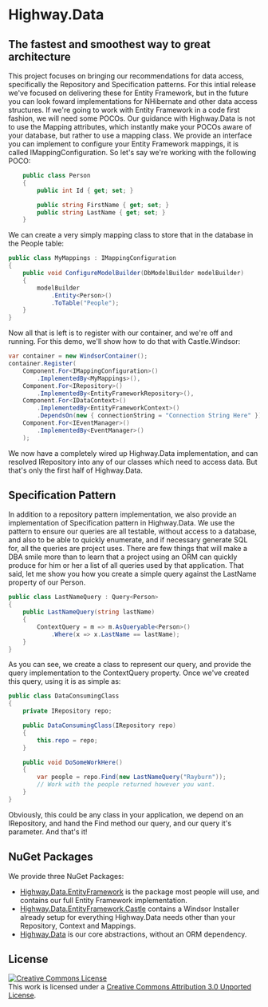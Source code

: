 # Highway.Data
## The fastest and smoothest way to great architecture 

This project focuses on bringing our recommendations for data access, specifically the Repository and Specification patterns.  For this intial release we've focused on delivering these for Entity Framework, but in the future you can look foward implementations for NHibernate and other data access structures.  If we're going to work with Entity Framework in a code first fashion, we will need some POCOs.  Our guidance with Highway.Data is not to use the Mapping attributes, which instantly make your POCOs aware of your database, but rather to use a mapping class.  We provide an interface you can implement to configure your Entity Framework mappings, it is called IMappingConfiguration.  So let's say we're working with the following POCO:

```csharp
    public class Person
    {
        public int Id { get; set; }

        public string FirstName { get; set; }
        public string LastName { get; set; }
    }
```

We can create a very simply mapping class to store that in the database in the People table:

```csharp
public class MyMappings : IMappingConfiguration
{
    public void ConfigureModelBuilder(DbModelBuilder modelBuilder)
    {
        modelBuilder
            .Entity<Person>()
            .ToTable("People");
    }
}
```

Now all that is left is to register with our container, and we're off and running.  For this demo, we'll show how to do that with Castle.Windsor:

```csharp
var container = new WindsorContainer();
container.Register(
    Component.For<IMappingConfiguration>()
        .ImplementedBy<MyMappings>(),
    Component.For<IRepository>()
        .ImplementedBy<EntityFrameworkRepository>(),
    Component.For<IDataContext>()
        .ImplementedBy<EntityFrameworkContext>()
        .DependsOn(new { connectionString = "Connection String Here" }),
    Component.For<IEventManager>()
        .ImplementedBy<EventManager>()
    );
```

We now have a completely wired up Highway.Data implementation, and can resolved IRepository into any of our classes which need to access data.  But that's only the first half of Highway.Data.

## Specification Pattern

In addition to a repository pattern implementation, we also provide an implementation of Specification pattern in Highway.Data.  We use the pattern to ensure our queries are all testable, without access to a database, and also to be able to quickly enumerate, and if necessary generate SQL for, all the queries are project uses.  There are few things that will make a DBA smile more than to learn that a project using an ORM can quickly produce for him or her a list of all queries used by that application.  That said, let me show you how you create a simple query against the LastName property of our Person.

```csharp
public class LastNameQuery : Query<Person>
{
    public LastNameQuery(string lastName)
    {
        ContextQuery = m => m.AsQueryable<Person>()
            .Where(x => x.LastName == lastName);
    }
}
```

As you can see, we create a class to represent our query, and provide the query implementation to the ContextQuery property.  Once we've created this query, using it is as simple as:

```csharp
public class DataConsumingClass
{
    private IRepository repo;

    public DataConsumingClass(IRepository repo)
    {
        this.repo = repo;
    }

    public void DoSomeWorkHere()
    {
        var people = repo.Find(new LastNameQuery("Rayburn"));
        // Work with the people returned however you want.
    }
}
```

Obviously, this could be any class in your application, we depend on an IRepository, and hand the Find method our query, and our query it's parameter.  And that's it!

## NuGet Packages

We provide three NuGet Packages:

* [Highway.Data.EntityFramework][hwde-nuget] is the package most people will use, and contains our full Entity Framework implementation.
* [Highway.Data.EntityFramework.Castle][hwdec-nuget] contains a Windsor Installer already setup for everything Highway.Data needs other than your Repository, Context and Mappings.
* [Highway.Data][hwd-nuget] is our core abstractions, without an ORM dependency.


## License

<a rel="license" href="http://creativecommons.org/licenses/by/3.0/"><img alt="Creative Commons License" style="border-width:0" src="http://i.creativecommons.org/l/by/3.0/88x31.png" /></a><br />This work is licensed under a <a rel="license" href="http://creativecommons.org/licenses/by/3.0/">Creative Commons Attribution 3.0 Unported License</a>.


[book]: http://www.packtpub.com/entity-framework-4-1-experts-test-driven-development-architecture-cookbook/book
[ie]: http://improvingenterprises.com
[hw]: http://github.com/HighwayFramework/Highway.Data
[hwweb]: http://highwayframework.github.com/Highway.Data
[hwdoc]: http://highwayframework.github.com/Highway.Data/docs/index.html
[dl]: http://devlinliles.com/
[tr]: http://TimRayburn.net/about/
[hwd-nuget]: https://nuget.org/packages/Highway.Data
[hwde-nuget]: https://nuget.org/packages/Highway.Data.EntityFramework
[hwdec-nuget]: https://nuget.org/packages/Highway.Data.EntityFramework.Castle